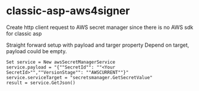 # classic-asp-aws4signer
Create http client request to AWS secret manager since there is no AWS sdk for classic asp

Straight forward setup with payload and targer property
Depend on target, payload could be empty.
```
Set service = New awsSecretManagerService
service.payload = "{""SecretId"": ""<Your SecretId>"",""VersionStage"": ""AWSCURRENT""}"
service.serviceTarget = "secretsmanager.GetSecretValue"
result = service.GetJson()
```
